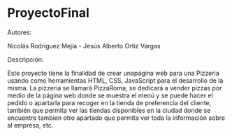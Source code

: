 # ProyectoFinal

Autores:

Nicolás Rodríguez Mejía -
Jesús Alberto Ortiz Vargas

Descripción: 

Este proyecto tiene la finalidad de crear unapágina web para una Pizzeria usando como herramientas  HTML, CSS, JavaScript para el desarrollo de la misma. La pizzeria se llamará PizzaRoma, 
se dedicará a vender pizzas por medio de la página web donde se muestra el menú y se puede hacer el pedido o apartarla para recoger en la tienda de preferencia del cliente, también que 
permita ver las tiendas disponibles en la ciudad donde se encuentre tambien otro apartado que permita ver toda la información sobre al empresa, etc.
